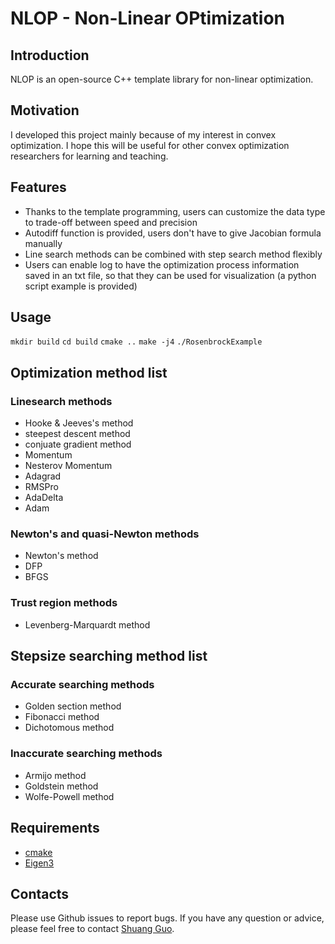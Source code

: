 NLOP - Non-Linear OPtimization
===================================================

## Introduction

NLOP is an open-source C++ template library for non-linear optimization.


## Motivation

I developed this project mainly because of my interest in convex optimization.
I hope this will be useful for other convex optimization researchers for learning and teaching.

## Features

- Thanks to the template programming, users can customize the data type to trade-off between speed and precision
- Autodiff function is provided, users don't have to give Jacobian formula manually
- Line search methods can be combined with step search method flexibly
- Users can enable log to have the optimization process information saved in an txt file, so that they can be used for visualization (a python script example is provided)

## Usage

` mkdir build `
` cd build `
` cmake .. `
` make -j4 `
` ./RosenbrockExample `

## Optimization method list

### Linesearch methods
- Hooke & Jeeves's method
- steepest descent method
- conjuate gradient method
- Momentum
- Nesterov Momentum
- Adagrad
- RMSPro
- AdaDelta
- Adam

### Newton's and quasi-Newton methods
- Newton's method
- DFP
- BFGS

### Trust region methods
- Levenberg-Marquardt method

## Stepsize searching method list

### Accurate searching methods
- Golden section method
- Fibonacci method
- Dichotomous method

### Inaccurate searching methods
- Armijo method
- Goldstein method
- Wolfe-Powell method

## Requirements

- [cmake](http://www.cmake.org/)
- [Eigen3](http://eigen.tuxfamily.org)

## Contacts

Please use Github issues to report bugs. If you have any question or advice, please feel free to contact [Shuang Guo](mailto:guoshuangSLAM@outlook.com).
